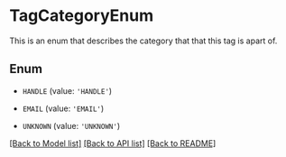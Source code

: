 # TagCategoryEnum

This is an enum that describes the category that that this tag is apart of.

## Enum

* `HANDLE` (value: `'HANDLE'`)

* `EMAIL` (value: `'EMAIL'`)

* `UNKNOWN` (value: `'UNKNOWN'`)

[[Back to Model list]](../README.md#documentation-for-models) [[Back to API list]](../README.md#documentation-for-api-endpoints) [[Back to README]](../README.md)


